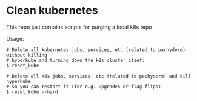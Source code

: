 # Clean kubernetes

This repo just contains scripts for purging a local k8s repo

Usage:

    # Delete all kubernetes jobs, services, etc (related to pachyderm) without killing
    # hyperkube and turning down the k8s cluster itsef:
    $ reset_kube

    # Delete all k8s jobs, services, etc (related to pachyderm) and kill hyperkube
    # so you can restart it (for e.g. upgrades or flag flips)
    $ reset_kube --hard
